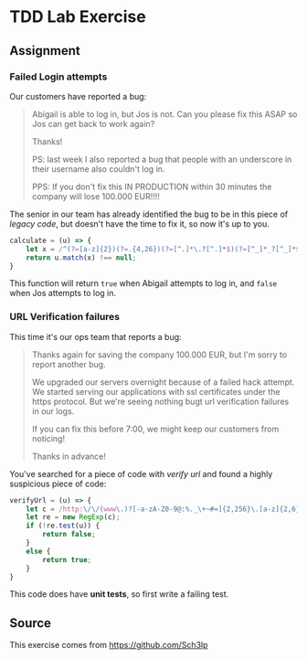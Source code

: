 # TDD Lab Exercise

## Assignment

### Failed Login attempts

Our customers have reported a bug:

> Abigail is able to log in, but Jos is not. Can you please fix this ASAP so Jos can get back to work again?
>
> Thanks!
>
> PS: last week I also reported a bug that people with an underscore in their username also couldn't log in.
>
> PPS: If you don't fix this IN PRODUCTION within 30 minutes the company will lose 100.000 EUR!!!!

The senior in our team has already identified the bug to be in this piece of _legacy code_, but doesn't have the time to fix it, so now it's up to you.

```javascript
calculate = (u) => {
    let x = /^(?=[a-z]{2})(?=.{4,26})(?=[^.]*\.?[^.]*$)(?=[^_]*_?[^_]*$)[\w.]+$/gi;
    return u.match(x) !== null;
}
```

This function will return `true` when Abigail attempts to log in, and `false` when Jos attempts to log in.

### URL Verification failures

This time it's our ops team that reports a bug:

> Thanks again for saving the company 100.000 EUR, but I'm sorry to report another bug.
>
> We upgraded our servers overnight because of a failed hack attempt. We started serving our applications with ssl certificates under the https protocol. But we're seeing nothing bugt url verification failures in our logs.
>
> If you can fix this before 7:00, we might keep our customers from noticing!
> 
> Thanks in advance!

You've searched for a piece of code with _verify url_ and found a highly suspicious piece of code:
```javascript
verifyUrl = (u) => {
	let c = /http:\/\/(www\.)?[-a-zA-Z0-9@:%._\+~#=]{2,256}\.[a-z]{2,6}\b([-a-zA-Z0-9@:%_\+.~#?&//=]*)/gi;
	let re = new RegExp(c);
	if (!re.test(u)) {
		return false;
	}
	else {
		return true;
	}
}
```

This code does have **unit tests**, so first write a failing test.

## Source
This exercise comes from https://github.com/Sch3lp